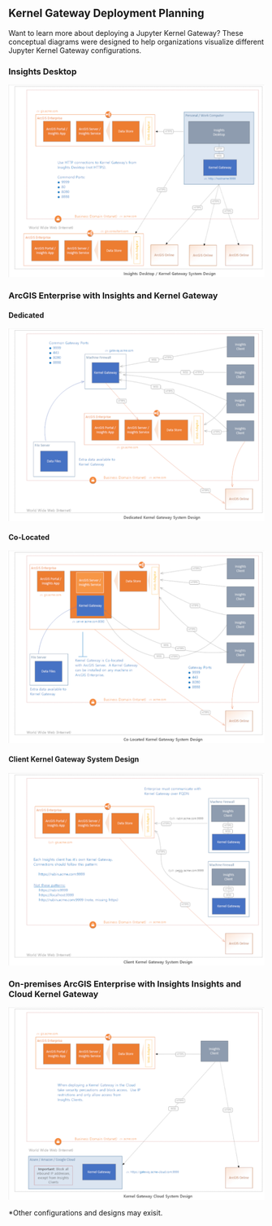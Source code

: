## Kernel Gateway Deployment Planning 

Want to learn more about deploying a Jupyter Kernel Gateway?  These conceptual diagrams were designed to help organizations visualize different Jupyter Kernel Gateway configurations. 

### Insights Desktop

![Insights Desktop and Kernel Gateway](diagrams/jkg-desktop-diagram.png)


### ArcGIS Enterprise with Insights and Kernel Gateway  

#### Dedicated

![Dedicated Kernel Gateway](diagrams/jkg-dedicated-diagram.png)

#### Co-Located

![Co-Located Kernel Gateway](diagrams/jkg-colocated-diagram.png)

#### Client Kernel Gateway System Design

![Client Kernel Gateway](diagrams/jkg-client-diagram.png)


### On-premises ArcGIS Enterprise with Insights Insights and Cloud Kernel Gateway


![Cloud Kernel Gateway](diagrams/jkg-cloud-diagram.png)


*Other configurations and designs may exisit.
